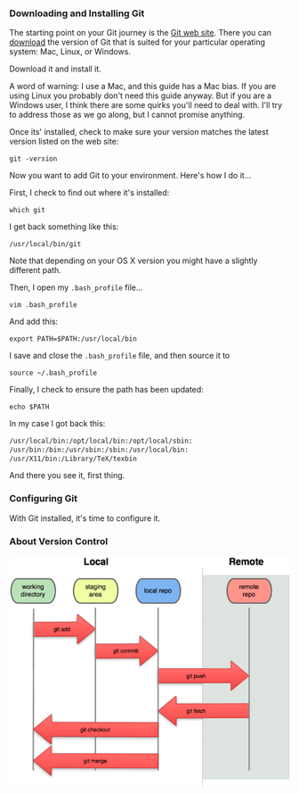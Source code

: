 

### Downloading and Installing Git

The starting point on your Git journey is the [Git web site](https://git-scm.com/). There you can [download](https://git-scm.com/downloads) the version of Git that is suited for your particular operating system: Mac, Linux, or Windows.

Download it and install it.

A word of warning: I use a Mac, and this guide has a Mac bias. If you are using Linux you probably don't need this guide anyway. But if you are a Windows user, I think there are some quirks you'll need to deal with. I'll try to address those as we go along, but I cannot promise anything.

Once its' installed, check to make sure your version matches the latest version listed on the web site:

    git -version

Now you want to add Git to your environment. Here's how I do it...

First, I check to find out where it's installed:

    which git
    
I get back something like this:

    /usr/local/bin/git

Note that depending on your OS X version you might have a slightly different path.

Then, I open my `.bash_profile` file...

    vim .bash_profile
    
And add this:

    export PATH=$PATH:/usr/local/bin
    
I save and close the `.bash_profile` file, and then source it to

    source ~/.bash_profile
    
Finally, I check to ensure the path has been updated:

    echo $PATH

In my case I got back this:

    /usr/local/bin:/opt/local/bin:/opt/local/sbin:
    /usr/bin:/bin:/usr/sbin:/sbin:/usr/local/bin:
    /usr/X11/bin:/Library/TeX/texbin

And there you see it, first thing.

### Configuring Git

With Git installed, it's time to configure it.


### About Version Control

![Git Workflow](./graphics/GitOverview.png)



